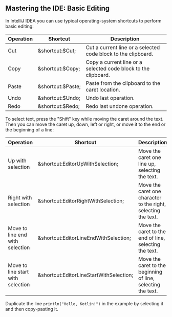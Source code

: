 ## Mastering the IDE: Basic Editing

In IntelliJ IDEA you can use typical operating-system shortcuts to perform basic editing:

| Operation | Shortcut                                        | Description                                                   |
|-----------|-------------------------------------------------|---------------------------------------------------------------|
| Cut       | <span class="shortcut">&shortcut:$Cut;</span>   | Cut a current line or a selected code block to the clipboard. |
| Copy      | <span class="shortcut">&shortcut:$Copy;</span>  | Copy a current line or a selected code block to the clipboard.|
| Paste     | <span class="shortcut">&shortcut:$Paste;</span> | Paste from the clipboard to the caret location.               |
| Undo      | <span class="shortcut">&shortcut:$Undo;</span>  | Undo last operation.                                          |
| Redo      | <span class="shortcut">&shortcut:$Redo;</span>  | Redo last undone operation.                                   |

To select text, press the "Shift" key while moving the caret around the text.
Then you can move the caret up, down, left or right, or move it to the end or
the beginning of a line:

| Operation                         | Shortcut                                                              | Description                                                    |
|-----------------------------------|-----------------------------------------------------------------------|----------------------------------------------------------------|
| Up with selection                 | <span class="shortcut">&shortcut:EditorUpWithSelection;</span>        | Move the caret one line up, selecting the text.                |
| Right with selection              | <span class="shortcut">&shortcut:EditorRightWithSelection;</span>     | Move the caret one character to the right, selecting the text. |
| Move to line end with selection   | <span class="shortcut">&shortcut:EditorLineEndWithSelection;</span>   | Move the caret to the end of line, selecting the text.         |
| Move to line start with selection | <span class="shortcut">&shortcut:EditorLineStartWithSelection;</span> | Move the caret to the beginning of line, selecting the text.   |

Duplicate the line `println("Hello, Kotlin!")` in the example by selecting it
and then copy-pasting it.
